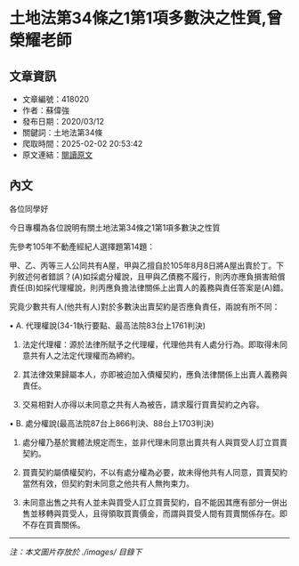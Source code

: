 # 土地法第34條之1第1項多數決之性質,曾榮耀老師

## 文章資訊
- 文章編號：418020
- 作者：蘇偉強
- 發布日期：2020/03/12
- 關鍵詞：土地法第34條
- 爬取時間：2025-02-02 20:53:42
- 原文連結：[閱讀原文](https://real-estate.get.com.tw/Columns/detail.aspx?no=418020)

## 內文
各位同學好

今日專欄為各位說明有關土地法第34條之1第1項多數決之性質

先參考105年不動產經紀人選擇題第14題：

甲、乙、丙等三人公同共有A屋，甲與乙擅自於105年8月8日將A屋出賣於丁。下列敘述何者錯誤？(A)如採處分權說，且甲與乙債務不履行，則丙亦應負損害賠償責任(B)如採代理權說，則丙應負擔法律關係上出賣人的義務與責任答案是(A)錯。

究竟少數共有人(他共有人)對於多數決出賣契約是否應負責任，兩說有所不同：

• A. 代理權說(34-1執行要點、最高法院83台上1761判決)

1. 法定代理權：源於法律所賦予之代理權，代理他共有人處分行為。即取得未同意共有人之法定代理權而為締約。

2. 其法律效果歸屬本人，亦即被迫加入債權契約，應負法律關係上出賣人義務與責任。

3. 交易相對人亦得以未同意之共有人為被告，請求履行買賣契約之內容。

• B. 處分權說(最高法院87台上866判決、88台上1703判決)

1. 處分權乃基於實體法規定而生，並非代理未同意出賣共有人與買受人訂立買賣契約。

2. 買賣契約屬債權契約，不以有處分權為必要，故未得他共有人同意，買賣契約當然有效，但契約對未同意之他共有人無拘束力。

3. 未同意出售之共有人並未與買受人訂立買賣契約，自不能因其應有部分一併出售並移轉與買受人，且得領取買賣價金，而謂與買受人間有買賣關係存在。即不存在買賣關係。
---
*注：本文圖片存放於 ./images/ 目錄下*
